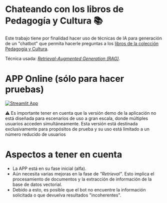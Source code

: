
# Chateando con los libros de Pedagogía y Cultura 📚

Este trabajo tiene por finalidad hacer uso de técnicas de IA para
generación de un "chatbot" que permita hacerle preguntas a los [libros de la colección Pedagogía y Cultura](https://isep-cba.edu.ar/web/coleccion-libros/).

Técnica usada: [*Retrieval-Augmented Generation (RAG)*](https://research.ibm.com/blog/retrieval-augmented-generation-RAG).

# APP Online (sólo para hacer pruebas)

[![Streamlit App](https://static.streamlit.io/badges/streamlit_badge_black_white.svg)](https://appapppy-6mknyufwrzxhkxzknsewmt.streamlit.app/)

⚠️ Es importante tener en cuenta que la versión demo de la aplicación no está diseñada para escenarios de uso a gran escala, donde múltiples usuarios acceden simultáneamente. Esta versión está destinada exclusivamente para propósitos de prueba y su uso está limitado a un número reducido de usuarios

# Aspectos a tener en cuenta

* La APP está en su fase inicial (alfa).
* Aún necesita varias mejoras en la fase de *"Retrieval"*. Esto implica el procesamiento de documentos y la extracción de información de la base de datos vectorial.
* Debido a esto, es posible que el bot no encuentre la información solicitada o que devuelva resultados "incoherentes".